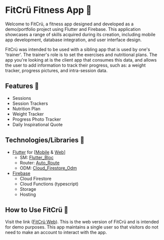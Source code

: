 # FitCrü Fitness App 💪

Welcome to FitCrü, a fitness app designed and developed as a demo/portfolio project using Flutter and Firebase. This application showcases a range of skills acquired during its creation, including mobile app development, database integration, and user interface design.

FitCrü was intended to be used with a sibling app that is used by one's 'trainer'. The trainer's role is to set the exercises and nutritional plans. The app you're looking at is the client app that consumes this data, and allows the user to add information to track their progress, such as: a weight tracker, progress pictures, and intra-session data.

## Features 🧠

*  Sessions
*  Session Trackers
*  Nutrition Plan
*  Weight Tracker
*  Progress Photo Tracker
*  Daily Inspirational Quote

## Technologies/Libraries 📖

* [Flutter](https://flutter.dev/) for [[Mobile](https://flutter.dev/multi-platform/mobile) & [Web](https://flutter.dev/multi-platform/web)]
  - SM: [Flutter_Bloc](https://pub.dev/packages/flutter_bloc)
  - Router: [Auto_Route](https://pub.dev/packages/auto_route)
  - ODM: [Cloud_Firestore_Odm](https://pub.dev/packages/cloud_firestore_odm)
* [Firebase](https://firebase.google.com/)
  - Cloud Firestore
  - Cloud Functions (typescript)
  - Storage
  - Hosting

## How to Use FitCrü 🧭

Visit the link ([FitCrü Web](https://project-fitcru.web.app/)). This is the web version of FitCrü and is intended for demo purposes. This app maintains a single user so that visitors do not need to make an account to interact with the app.

